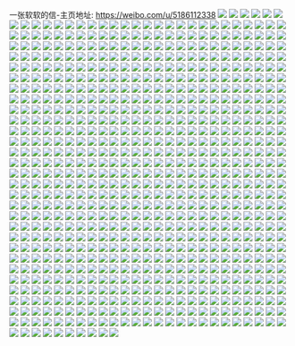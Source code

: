 一张软软的信-主页地址: https://weibo.com/u/5186112338 
![](https://wx4.sinaimg.cn/mw2000/005EYoJcly1h9o7gbvarej31401hcn3f.jpg) 
![](https://wx4.sinaimg.cn/mw2000/005EYoJcly1h9ky92nqz4j30wi17cwvc.jpg) 
![](https://wx4.sinaimg.cn/mw2000/005EYoJcly1h9ky94cfzgj32c0340qv8.jpg) 
![](https://wx4.sinaimg.cn/mw2000/005EYoJcly1h9imwlgxucj30d70d70to.jpg) 
![](https://wx4.sinaimg.cn/mw2000/005EYoJcly1h9imwlg859j30l90izwhi.jpg) 
![](https://wx4.sinaimg.cn/mw2000/005EYoJcly1h9imwneecgj32pu21eqv6.jpg) 
![](https://wx4.sinaimg.cn/mw2000/005EYoJcly1h9ad2kcikbj31o0280u0x.jpg) 
![](https://wx4.sinaimg.cn/mw2000/005EYoJcly1h97yuezc7dj31hc0u0qc8.jpg) 
![](https://wx4.sinaimg.cn/mw2000/005EYoJcly1h95rwm2cjcj30u01400w7.jpg) 
![](https://wx4.sinaimg.cn/mw2000/005EYoJcly1h95rwnm18sj30u0140dnq.jpg) 
![](https://wx4.sinaimg.cn/mw2000/005EYoJcly1h95rwn6r3tj31400u0q8c.jpg) 
![](https://wx4.sinaimg.cn/mw2000/005EYoJcly1h923ywmnp5j33402c0kjo.jpg) 
![](https://wx4.sinaimg.cn/mw2000/005EYoJcly1h923yqc6csj32mj2bve82.jpg) 
![](https://wx4.sinaimg.cn/mw2000/005EYoJcly1h923yv8jsvj32c0340qv8.jpg) 
![](https://wx4.sinaimg.cn/mw2000/005EYoJcly1h923yrr78fj32c03407wi.jpg) 
![](https://wx4.sinaimg.cn/mw2000/005EYoJcly1h91g99gqb1j30u01hc0zq.jpg) 
![](https://wx4.sinaimg.cn/mw2000/005EYoJcly1h91g9cfk1fj33402c0x6q.jpg) 
![](https://wx4.sinaimg.cn/mw2000/005EYoJcly1h906geqvqrj30u010179y.jpg) 
![](https://wx4.sinaimg.cn/mw2000/005EYoJcly1h8z1bdtm41j31o0280qv5.jpg) 
![](https://wx4.sinaimg.cn/mw2000/005EYoJcly1h8vf26ptmpj33402c0npe.jpg) 
![](https://wx4.sinaimg.cn/mw2000/005EYoJcly1h8vf29ay7xj33402c0b2a.jpg) 
![](https://wx4.sinaimg.cn/mw2000/005EYoJcly1h8vf27uvcpj32mn1yzx6q.jpg) 
![](https://wx4.sinaimg.cn/mw2000/005EYoJcly1h8vf25wjcdj33402c0nph.jpg) 
![](https://wx4.sinaimg.cn/mw2000/005EYoJcly1h8s2gud8cpj33402c0npe.jpg) 
![](https://wx4.sinaimg.cn/mw2000/005EYoJcly1h8s2gtpw6lj30wl0ktwk6.jpg) 
![](https://wx4.sinaimg.cn/mw2000/005EYoJcly1h8s2gubk1uj31601k0gyh.jpg) 
![](https://wx4.sinaimg.cn/mw2000/005EYoJcly1h8s2gz53uoj32c02c0b2d.jpg) 
![](https://wx4.sinaimg.cn/mw2000/005EYoJcly1h8qjlr07yvj30x80oxgpy.jpg) 
![](https://wx4.sinaimg.cn/mw2000/005EYoJcly1h8odg4qissj31o02807wh.jpg) 
![](https://wx4.sinaimg.cn/mw2000/005EYoJcly1h8odga2zbnj33402c0e85.jpg) 
![](https://wx4.sinaimg.cn/mw2000/005EYoJcly1h8odg2ygg6j30u00gwtdu.jpg) 
![](https://wx4.sinaimg.cn/mw2000/005EYoJcly1h8odg2t7ydj31601k0187.jpg) 
![](https://wx4.sinaimg.cn/mw2000/005EYoJcly1h8odg2rwpkj30u01hcwm0.jpg) 
![](https://wx4.sinaimg.cn/mw2000/005EYoJcly1h8odgamj8jj33402c0qv9.jpg) 
![](https://wx4.sinaimg.cn/mw2000/005EYoJcly1h8odg3c1l6j30u01hc7hj.jpg) 
![](https://wx4.sinaimg.cn/mw2000/005EYoJcly1h8odg3s7yvj31hc0u0dse.jpg) 
![](https://wx4.sinaimg.cn/mw2000/005EYoJcly1h8odg5526zj315a0uykci.jpg) 
![](https://wx4.sinaimg.cn/mw2000/005EYoJcly1h8odg3vpphj31bk0weqay.jpg) 
![](https://wx4.sinaimg.cn/mw2000/005EYoJcly1h8odg556cqj31od1o01kx.jpg) 
![](https://wx4.sinaimg.cn/mw2000/005EYoJcly1h8jx53nq8aj31xl1sekjl.jpg) 
![](https://wx4.sinaimg.cn/mw2000/005EYoJcly1h8ocrzzivnj33402c0e85.jpg) 
![](https://wx4.sinaimg.cn/mw2000/005EYoJcly1h8ocrxermfj33402c0e83.jpg) 
![](https://wx4.sinaimg.cn/mw2000/005EYoJcly1h8ocrw72m9j31ba0zg791.jpg) 
![](https://wx4.sinaimg.cn/mw2000/005EYoJcly1h8ocrws4slj32c03407wc.jpg) 
![](https://wx4.sinaimg.cn/mw2000/005EYoJcly1h8hmj7uo4wj32c0340npg.jpg) 
![](https://wx4.sinaimg.cn/mw2000/005EYoJcly1h8hmj6gmy4j33402c0u0z.jpg) 
![](https://wx4.sinaimg.cn/mw2000/005EYoJcly1h8hmj4yks9j33402c0e83.jpg) 
![](https://wx4.sinaimg.cn/mw2000/005EYoJcly1h8hex96652j31ax0z7ahf.jpg) 
![](https://wx4.sinaimg.cn/mw2000/005EYoJcly1h8c1i1r5urj31hc0u04d0.jpg) 
![](https://wx4.sinaimg.cn/mw2000/005EYoJcly1h8c1i4ow48j33402c07wi.jpg) 
![](https://wx4.sinaimg.cn/mw2000/005EYoJcly1h8c1i42kbqj31hc0u07cn.jpg) 
![](https://wx4.sinaimg.cn/mw2000/005EYoJcly1h8c1i1tlhtj30ns169jvx.jpg) 
![](https://wx4.sinaimg.cn/mw2000/005EYoJcly1h8c1i3k2fjj32801o0b29.jpg) 
![](https://wx4.sinaimg.cn/mw2000/005EYoJcly1h8c1i2jb6cj30k00zkgvd.jpg) 
![](https://wx4.sinaimg.cn/mw2000/005EYoJcly1h8c1i1r5urj31hc0u04d0.jpg) 
![](https://wx4.sinaimg.cn/mw2000/005EYoJcly1h8c1i4ow48j33402c07wi.jpg) 
![](https://wx4.sinaimg.cn/mw2000/005EYoJcly1h8c1i42kbqj31hc0u07cn.jpg) 
![](https://wx4.sinaimg.cn/mw2000/005EYoJcly1h8c1i1tlhtj30ns169jvx.jpg) 
![](https://wx4.sinaimg.cn/mw2000/005EYoJcly1h8c1i3k2fjj32801o0b29.jpg) 
![](https://wx4.sinaimg.cn/mw2000/005EYoJcly1h8c1i2jb6cj30k00zkgvd.jpg) 
![](https://wx4.sinaimg.cn/mw2000/005EYoJcly1h8cqwga12gj31o0280e81.jpg) 
![](https://wx4.sinaimg.cn/mw2000/005EYoJcly1h8ae1fq38pj31hc0u0e16.jpg) 
![](https://wx4.sinaimg.cn/mw2000/005EYoJcly1h8ae1h2aekj32c0340npd.jpg) 
![](https://wx4.sinaimg.cn/mw2000/005EYoJcly1h89mi7ke89j33402c0u12.jpg) 
![](https://wx4.sinaimg.cn/mw2000/005EYoJcly1h89midinf9j33402c0b2d.jpg) 
![](https://wx4.sinaimg.cn/mw2000/005EYoJcly1h89mihlr28j33402c07wj.jpg) 
![](https://wx4.sinaimg.cn/mw2000/005EYoJcly1h89milzxrgj33402c0qv6.jpg) 
![](https://wx4.sinaimg.cn/mw2000/005EYoJcly1h89miny862j31k0160b29.jpg) 
![](https://wx4.sinaimg.cn/mw2000/005EYoJcly1h89mipkhlij31k01607wh.jpg) 
![](https://wx4.sinaimg.cn/mw2000/005EYoJcly1h89mir5p6ej31k01607wh.jpg) 
![](https://wx4.sinaimg.cn/mw2000/005EYoJcly1h89mit8p16j32c0340hdu.jpg) 
![](https://wx4.sinaimg.cn/mw2000/005EYoJcly1h89mjhq548j33402c0nph.jpg) 
![](https://wx4.sinaimg.cn/mw2000/005EYoJcly1h89mjn32kij32aq1q2hdu.jpg) 
![](https://wx4.sinaimg.cn/mw2000/005EYoJcly1h88jnlm75gj31wv1fnh7a.jpg) 
![](https://wx4.sinaimg.cn/mw2000/005EYoJcly1h861wp725tj31fy0t8amq.jpg) 
![](https://wx4.sinaimg.cn/mw2000/005EYoJcly1h861wpf6iej31hc0u0wrj.jpg) 
![](https://wx4.sinaimg.cn/mw2000/005EYoJcly1h861wowhbyj30zk11yjtj.jpg) 
![](https://wx4.sinaimg.cn/mw2000/005EYoJcly1h861wqt5plj31o0280axf.jpg) 
![](https://wx4.sinaimg.cn/mw2000/005EYoJcly1h85ok5tkyrj32421mwe82.jpg) 
![](https://wx4.sinaimg.cn/mw2000/005EYoJcly1h83j4806vlj32c0340npg.jpg) 
![](https://wx4.sinaimg.cn/mw2000/005EYoJcly1h83j3zr0a4j32c0340e83.jpg) 
![](https://wx4.sinaimg.cn/mw2000/005EYoJcly1h82s4n3gahj31o0280e82.jpg) 
![](https://wx4.sinaimg.cn/mw2000/005EYoJcly1h82s4lx8dyj318h1opki4.jpg) 
![](https://wx4.sinaimg.cn/mw2000/005EYoJcly1h811ksu47mj32801o01kz.jpg) 
![](https://wx4.sinaimg.cn/mw2000/005EYoJcly1h811md5moij33402c01l2.jpg) 
![](https://wx4.sinaimg.cn/mw2000/005EYoJcly1h8101hprfij31o5193u0x.jpg) 
![](https://wx4.sinaimg.cn/mw2000/005EYoJcly1h7vuhmxgc6j30tn18gqep.jpg) 
![](https://wx4.sinaimg.cn/mw2000/005EYoJcly1h7vuhnadi2j318g0tnqj2.jpg) 
![](https://wx4.sinaimg.cn/mw2000/005EYoJcly1h7vuhmrcv7j318g0tnaks.jpg) 
![](https://wx4.sinaimg.cn/mw2000/005EYoJcly1h7vuhmznscj30tn18g13r.jpg) 
![](https://wx4.sinaimg.cn/mw2000/005EYoJcly1h7uo1yhrn9j33402c0h3i.jpg) 
![](https://wx4.sinaimg.cn/mw2000/005EYoJcly1h7uo1zaklzj33402c0kjm.jpg) 
![](https://wx4.sinaimg.cn/mw2000/005EYoJcly1h7uo1yk9umj33402c0hbr.jpg) 
![](https://wx4.sinaimg.cn/mw2000/005EYoJcly1h7v80j20r2j31400u0jz9.jpg) 
![](https://wx4.sinaimg.cn/mw2000/005EYoJcly1h7sy2ao5s2j31o0280kjl.jpg) 
![](https://wx4.sinaimg.cn/mw2000/005EYoJcly1h7r3ppaarfj30u00vzair.jpg) 
![](https://wx4.sinaimg.cn/mw2000/005EYoJcly1h7otm4hlnxj31400u013z.jpg) 
![](https://wx4.sinaimg.cn/mw2000/005EYoJcly1h7otl6elmyj30zg1ba17g.jpg) 
![](https://wx4.sinaimg.cn/mw2000/005EYoJcly1h7otl6oc8hj30u0140jzv.jpg) 
![](https://wx4.sinaimg.cn/mw2000/005EYoJcly1h7n09mjxjuj31hc0u0h2g.jpg) 
![](https://wx4.sinaimg.cn/mw2000/005EYoJcly1h7mh30hsa8j31hc0u0qdu.jpg) 
![](https://wx4.sinaimg.cn/mw2000/005EYoJcly1h7l9xcd2ahj33402c01l0.jpg) 
![](https://wx4.sinaimg.cn/mw2000/005EYoJcly1h7l9x9bedoj316w0o512r.jpg) 
![](https://wx4.sinaimg.cn/mw2000/005EYoJcly1h7l9x9aq4fj30u01hc7ce.jpg) 
![](https://wx4.sinaimg.cn/mw2000/005EYoJcly1h7ldftm5exj30tu0vmqgu.jpg) 
![](https://wx4.sinaimg.cn/mw2000/005EYoJcly1h7kstap8plj30rb1cjn4l.jpg) 
![](https://wx4.sinaimg.cn/mw2000/005EYoJcly1h7iwd0ghrvj30rj0ekjsu.jpg) 
![](https://wx4.sinaimg.cn/mw2000/005EYoJcly1h7iwd04gwbj30vl0p0wmf.jpg) 
![](https://wx4.sinaimg.cn/mw2000/005EYoJcly1h7gfmbb8fej31o0280qv5.jpg) 
![](https://wx4.sinaimg.cn/mw2000/005EYoJcly1h7gfmakvaoj31o0280qv5.jpg) 
![](https://wx4.sinaimg.cn/mw2000/005EYoJcly1h7c0od5g3zj33402c07wi.jpg) 
![](https://wx4.sinaimg.cn/mw2000/005EYoJcly1h7awq08kcnj30u01sxdhd.jpg) 
![](https://wx4.sinaimg.cn/mw2000/005EYoJcly1h7ac5eatmrj30u0140kbb.jpg) 
![](https://wx4.sinaimg.cn/mw2000/005EYoJcly1h72xi24vqdj30u0140q5r.jpg) 
![](https://wx4.sinaimg.cn/mw2000/005EYoJcly1h70cm63birj30m80m840z.jpg) 
![](https://wx4.sinaimg.cn/mw2000/005EYoJcly1h70hp5atwmj30xq190n17.jpg) 
![](https://wx4.sinaimg.cn/mw2000/005EYoJcly1h6wuolwg90j31400u0434.jpg) 
![](https://wx4.sinaimg.cn/mw2000/005EYoJcly1h6u4ewqvr0j33402c0kjm.jpg) 
![](https://wx4.sinaimg.cn/mw2000/005EYoJcly1h6skl9v27yj323u35su0z.jpg) 
![](https://wx4.sinaimg.cn/mw2000/005EYoJcly1h6skkxewzej34802tchdu.jpg) 
![](https://wx4.sinaimg.cn/mw2000/005EYoJcly1h6skk2zux4j30wi1ycdij.jpg) 
![](https://wx4.sinaimg.cn/mw2000/005EYoJcly1h6l08izp1ij30rx0trabt.jpg) 
![](https://wx4.sinaimg.cn/mw2000/005EYoJcly1h6kb8ai908j31400u0jyz.jpg) 
![](https://wx4.sinaimg.cn/mw2000/005EYoJcly1h6jeas05nvj30u0140wkv.jpg) 
![](https://wx4.sinaimg.cn/mw2000/005EYoJcly1h6eimjld54j32801o0ndm.jpg) 
![](https://wx4.sinaimg.cn/mw2000/005EYoJcly1h6eimjsskaj33402c0hdu.jpg) 
![](https://wx4.sinaimg.cn/mw2000/005EYoJcly1h6cahticy0j31o0280k88.jpg) 
![](https://wx4.sinaimg.cn/mw2000/005EYoJcly1h6cahu7a9cj30yl0ivq4x.jpg) 
![](https://wx4.sinaimg.cn/mw2000/005EYoJcgy1h6a472e3nbj321z2qn7wj.jpg) 
![](https://wx4.sinaimg.cn/mw2000/005EYoJcgy1h69s4txdurj31hc0u0jtb.jpg) 
![](https://wx4.sinaimg.cn/mw2000/005EYoJcgy1h69tz2qiv3j33402c0npe.jpg) 
![](https://wx4.sinaimg.cn/mw2000/005EYoJcgy1h69tz29tinj32c0340b2a.jpg) 
![](https://wx4.sinaimg.cn/mw2000/005EYoJcgy1h69tz25rhyj32c0340hdu.jpg) 
![](https://wx4.sinaimg.cn/mw2000/005EYoJcgy1h68vishfhej329p1panpd.jpg) 
![](https://wx4.sinaimg.cn/mw2000/005EYoJcgy1h68visq8aqj33402c01ky.jpg) 
![](https://wx4.sinaimg.cn/mw2000/005EYoJcgy1h68visa6pcj31dj1u1b29.jpg) 
![](https://wx4.sinaimg.cn/mw2000/005EYoJcgy1h68visfkyaj33402c0u0y.jpg) 
![](https://wx4.sinaimg.cn/mw2000/005EYoJcgy1h68visht0bj31o0280kjl.jpg) 
![](https://wx4.sinaimg.cn/mw2000/005EYoJcgy1h68vishfobj33402c07wj.jpg) 
![](https://wx4.sinaimg.cn/mw2000/005EYoJcgy1h68visbeprj33402c0npd.jpg) 
![](https://wx4.sinaimg.cn/mw2000/005EYoJcgy1h68vit2xgfj33402c0qv6.jpg) 
![](https://wx4.sinaimg.cn/mw2000/005EYoJcgy1h68vit31wvj33402c0kjn.jpg) 
![](https://wx4.sinaimg.cn/mw2000/005EYoJcly1h63olsisz3j30zk1bewg5.jpg) 
![](https://wx4.sinaimg.cn/mw2000/005EYoJcly1h63olubcxoj31hc0u0tbv.jpg) 
![](https://wx4.sinaimg.cn/mw2000/005EYoJcly1h63olttaguj30u01hcgsk.jpg) 
![](https://wx4.sinaimg.cn/mw2000/005EYoJcly1h63om19jd5j32c03407wh.jpg) 
![](https://wx4.sinaimg.cn/mw2000/005EYoJcly1h63olxvkwij32c0340x6r.jpg) 
![](https://wx4.sinaimg.cn/mw2000/005EYoJcly1h5tqzhmrwfj30wi0oddlk.jpg) 
![](https://wx4.sinaimg.cn/mw2000/005EYoJcly1h5ss083vgjj31ta2f1qv5.jpg) 
![](https://wx4.sinaimg.cn/mw2000/005EYoJcly1h5sqr6orryj30u0140796.jpg) 
![](https://wx4.sinaimg.cn/mw2000/005EYoJcly1h5r3gp9kc3j30u01hcwno.jpg) 
![](https://wx4.sinaimg.cn/mw2000/005EYoJcly1h5ptyhaaclj30u014041b.jpg) 
![](https://wx4.sinaimg.cn/mw2000/005EYoJcly1h5ptyh5s7gj30u0140q7m.jpg) 
![](https://wx4.sinaimg.cn/mw2000/005EYoJcly1h5ptyh2a67j30u0140dln.jpg) 
![](https://wx4.sinaimg.cn/mw2000/005EYoJcly1h5ptygr8dbj31hc0u0136.jpg) 
![](https://wx4.sinaimg.cn/mw2000/005EYoJcly1h5ptygfimfj309i09674p.jpg) 
![](https://wx4.sinaimg.cn/mw2000/005EYoJcgy1h5nqoq4whgj30u0110jxm.jpg) 
![](https://wx4.sinaimg.cn/mw2000/005EYoJcly1h5et9lfcztj32c0340e82.jpg) 
![](https://wx4.sinaimg.cn/mw2000/005EYoJcly1h5et9jey54j33402c0e81.jpg) 
![](https://wx4.sinaimg.cn/mw2000/005EYoJcly1h5et9j5yl5j32wk26fnpd.jpg) 
![](https://wx4.sinaimg.cn/mw2000/005EYoJcly1h5et9l4okij32c03401kz.jpg) 
![](https://wx4.sinaimg.cn/mw2000/005EYoJcly1h5a82wmdw3j33402c0kjm.jpg) 
![](https://wx4.sinaimg.cn/mw2000/005EYoJcly1h5a7y76fy0j32c0340x6p.jpg) 
![](https://wx4.sinaimg.cn/mw2000/005EYoJcly1h59s5w6y1gj32801o0kjl.jpg) 
![](https://wx4.sinaimg.cn/mw2000/005EYoJcly1h57l8kd2ahj33402c07wi.jpg) 
![](https://wx4.sinaimg.cn/mw2000/005EYoJcly1h57l8htqg1j30wh0my0vc.jpg) 
![](https://wx4.sinaimg.cn/mw2000/005EYoJcly1h49uyg7yi8j30pu0g7wi9.jpg) 
![](https://wx4.sinaimg.cn/mw2000/005EYoJcly1h49uybqyf4j30p80hr418.jpg) 
![](https://wx4.sinaimg.cn/mw2000/005EYoJcly1h49uyjdwswj32rd22jqro.jpg) 
![](https://wx4.sinaimg.cn/mw2000/005EYoJcly1h49uylcz9cj33402c04qp.jpg) 
![](https://wx4.sinaimg.cn/mw2000/005EYoJcly1h49uylui7qj32801o0qv5.jpg) 
![](https://wx4.sinaimg.cn/mw2000/005EYoJcly1h49uyngo99j33402c0kjn.jpg) 
![](https://wx4.sinaimg.cn/mw2000/005EYoJcly1h49uyod0amj33402c0npe.jpg) 
![](https://wx4.sinaimg.cn/mw2000/005EYoJcly1h49uyojtxzj33402c0u0z.jpg) 
![](https://wx4.sinaimg.cn/mw2000/005EYoJcly1h49uykmugij32c03401j0.jpg) 
![](https://wx4.sinaimg.cn/mw2000/005EYoJcly1h3xnmcryzrj30u00ki0vv.jpg) 
![](https://wx4.sinaimg.cn/mw2000/005EYoJcly1h3xnmdgmmij31cr1cr1kx.jpg) 
![](https://wx4.sinaimg.cn/mw2000/005EYoJcly1h3aj97bo5sj31400u0dix.jpg) 
![](https://wx4.sinaimg.cn/mw2000/005EYoJcly1h3aj96skq9j30u01hc4a7.jpg) 
![](https://wx4.sinaimg.cn/mw2000/005EYoJcly1h3aj96rxlrj30u01hc4ax.jpg) 
![](https://wx4.sinaimg.cn/mw2000/005EYoJcly1h2xmkyqlplj32801o0b29.jpg) 
![](https://wx4.sinaimg.cn/mw2000/005EYoJcly1h2xmkyvqt4j32z228bhdu.jpg) 
![](https://wx4.sinaimg.cn/mw2000/005EYoJcly1h2wl2pjoa6j30u01hcqav.jpg) 
![](https://wx4.sinaimg.cn/mw2000/005EYoJcly1h2wl7urweoj30tc0z8ae2.jpg) 
![](https://wx4.sinaimg.cn/mw2000/005EYoJcly1h2wl3axca5j31400u0tkv.jpg) 
![](https://wx4.sinaimg.cn/mw2000/005EYoJcly1h2wl35v7w4j30u018vdmy.jpg) 
![](https://wx4.sinaimg.cn/mw2000/005EYoJcly1h2v2wzkaarj30zk0mwq6s.jpg) 
![](https://wx4.sinaimg.cn/mw2000/005EYoJcly1h2v2x2os2jj30u0190acn.jpg) 
![](https://wx4.sinaimg.cn/mw2000/005EYoJcly1h2v2x39xv8j30u018vdmy.jpg) 
![](https://wx4.sinaimg.cn/mw2000/005EYoJcly1h2v2x460z9j31400u0n3g.jpg) 
![](https://wx4.sinaimg.cn/mw2000/005EYoJcly1h2svjyhwlsj32c03407wk.jpg) 
![](https://wx4.sinaimg.cn/mw2000/005EYoJcly1h2svjwhqzzj30oo11e42g.jpg) 
![](https://wx4.sinaimg.cn/mw2000/005EYoJcly1h2pcu2w60fj31hc0u010s.jpg) 
![](https://wx4.sinaimg.cn/mw2000/005EYoJcly1h2pcu2xwwij31hc0u0tgj.jpg) 
![](https://wx4.sinaimg.cn/mw2000/005EYoJcly1h2pcu3ely1j31400u0wju.jpg) 
![](https://wx4.sinaimg.cn/mw2000/005EYoJcly1h2pj0rdroaj30u00vpdno.jpg) 
![](https://wx4.sinaimg.cn/mw2000/005EYoJcly1h2nhslpiz1j32by2byqv5.jpg) 
![](https://wx4.sinaimg.cn/mw2000/005EYoJcly1h2fhyt10j3j30yg0u7qag.jpg) 
![](https://wx4.sinaimg.cn/mw2000/005EYoJcly1h2fhyu49olj31hc0u0ql5.jpg) 
![](https://wx4.sinaimg.cn/mw2000/005EYoJcly1h2fhywhatrj32c0340u0z.jpg) 
![](https://wx4.sinaimg.cn/mw2000/005EYoJcly1h2fhyu0ddlj30u0140aua.jpg) 
![](https://wx4.sinaimg.cn/mw2000/005EYoJcly1h2fhyu1grlj30u01401d0.jpg) 
![](https://wx4.sinaimg.cn/mw2000/005EYoJcly1h2fhytpegdj31bi0qqgxn.jpg) 
![](https://wx4.sinaimg.cn/mw2000/005EYoJcly1h2fhyt7xznj31hc0u0n6r.jpg) 
![](https://wx4.sinaimg.cn/mw2000/005EYoJcly1h24r0rq8drj33402c0x6r.jpg) 
![](https://wx4.sinaimg.cn/mw2000/005EYoJcly1h24r0r2wjzj32c02v7kjl.jpg) 
![](https://wx4.sinaimg.cn/mw2000/005EYoJcly1h24r0tljugj33402c04qr.jpg) 
![](https://wx4.sinaimg.cn/mw2000/005EYoJcly1h24r0qmr04j33402c0kjl.jpg) 
![](https://wx4.sinaimg.cn/mw2000/005EYoJcly1h24r0q0zsoj33402c0x6p.jpg) 
![](https://wx4.sinaimg.cn/mw2000/005EYoJcly1h24r0td3n3j333y2ac4qs.jpg) 
![](https://wx4.sinaimg.cn/mw2000/005EYoJcly1h24r0r0i0aj33402c0b2a.jpg) 
![](https://wx4.sinaimg.cn/mw2000/005EYoJcly1h24r0rrvrnj33402c0kjm.jpg) 
![](https://wx4.sinaimg.cn/mw2000/005EYoJcly1h1xu3ejra3j33402c0hdw.jpg) 
![](https://wx4.sinaimg.cn/mw2000/005EYoJcly1h1xu3cozyfj33402c01ky.jpg) 
![](https://wx4.sinaimg.cn/mw2000/005EYoJcly1h1xu3bxwl5j32c0340u0x.jpg) 
![](https://wx4.sinaimg.cn/mw2000/005EYoJcly1h1vqc62hwqj318w0u0gy8.jpg) 
![](https://wx4.sinaimg.cn/mw2000/005EYoJcly1h1vqc6bxodj33402c0tnn.jpg) 
![](https://wx4.sinaimg.cn/mw2000/005EYoJcly1h1vqc8ije8j33402c04qr.jpg) 
![](https://wx4.sinaimg.cn/mw2000/005EYoJcly1h1vihr96jsj33402c0kjn.jpg) 
![](https://wx4.sinaimg.cn/mw2000/005EYoJcly1h1vhaeg4zzj33402c0e81.jpg) 
![](https://wx4.sinaimg.cn/mw2000/005EYoJcly1h1vhapwujgj32io1w0hdu.jpg) 
![](https://wx4.sinaimg.cn/mw2000/005EYoJcly1h1vihpxm0gj33402c04qr.jpg) 
![](https://wx4.sinaimg.cn/mw2000/005EYoJcly1h1vhao06uhj33402c0npf.jpg) 
![](https://wx4.sinaimg.cn/mw2000/005EYoJcly1h1vihq7seaj33402c01l2.jpg) 
![](https://wx4.sinaimg.cn/mw2000/005EYoJcly1h1vn6g2ecqj318w0u0gy8.jpg) 
![](https://wx4.sinaimg.cn/mw2000/005EYoJcly1h1vhao6e8vj33402c07wj.jpg) 
![](https://wx4.sinaimg.cn/mw2000/005EYoJcly1h1vhad47sij32c0340e81.jpg) 
![](https://wx4.sinaimg.cn/mw2000/005EYoJcly1h1tfnx1sigj30u01hce0n.jpg) 
![](https://wx4.sinaimg.cn/mw2000/005EYoJcly1h1tfnxmjy5j30lh0c3wi9.jpg) 
![](https://wx4.sinaimg.cn/mw2000/005EYoJcly1h1tfnxhlbpj33402c07wi.jpg) 
![](https://wx4.sinaimg.cn/mw2000/005EYoJcly1h1tfo15pmuj33402c0kjm.jpg) 
![](https://wx4.sinaimg.cn/mw2000/005EYoJcly1h1tfnzjgqwj33402c0kjm.jpg) 
![](https://wx4.sinaimg.cn/mw2000/005EYoJcly1h1tfnyywiij31hc0u0wud.jpg) 
![](https://wx4.sinaimg.cn/mw2000/005EYoJcly1h1tfo128vuj33402c07wk.jpg) 
![](https://wx4.sinaimg.cn/mw2000/005EYoJcly1h1z3m4qgudj30u019049g.jpg) 
![](https://wx4.sinaimg.cn/mw2000/005EYoJcly1h1r0mvccllj30u01hcajx.jpg) 
![](https://wx4.sinaimg.cn/mw2000/005EYoJcly1h1o6tkw1fqj31hc0u013g.jpg) 
![](https://wx4.sinaimg.cn/mw2000/005EYoJcgy1h1kudtukhbj31hc0u07jc.jpg) 
![](https://wx4.sinaimg.cn/mw2000/005EYoJcgy1h1kuduy7s6j33402c0u0y.jpg) 
![](https://wx4.sinaimg.cn/mw2000/005EYoJcly1h1kqt0ru0cj31hc0u0na4.jpg) 
![](https://wx4.sinaimg.cn/mw2000/005EYoJcly1h1e9rimq8xj30sn1ewk1n.jpg) 
![](https://wx4.sinaimg.cn/mw2000/005EYoJcly1h1bvsid7ugj31400u0afb.jpg) 
![](https://wx4.sinaimg.cn/mw2000/005EYoJcly1h19d6ahtzgj33402c0npd.jpg) 
![](https://wx4.sinaimg.cn/mw2000/005EYoJcly1h19d6fnbllj33402c0x6p.jpg) 
![](https://wx4.sinaimg.cn/mw2000/005EYoJcly1h19d681sj1j33402c07wj.jpg) 
![](https://wx4.sinaimg.cn/mw2000/005EYoJcly1h19d6h89jlj30u00u0gpd.jpg) 
![](https://wx4.sinaimg.cn/mw2000/005EYoJcly1h18df97tlmj32ze26bnpf.jpg) 
![](https://wx4.sinaimg.cn/mw2000/005EYoJcly1h17at6fecsj31400u0gsf.jpg) 
![](https://wx4.sinaimg.cn/mw2000/005EYoJcly1h16svegtsqj30wi0q541g.jpg) 
![](https://wx4.sinaimg.cn/mw2000/005EYoJcly1h16svi4wuuj32w127oqv6.jpg) 
![](https://wx4.sinaimg.cn/mw2000/005EYoJcly1h16svmg869j33402c07wk.jpg) 
![](https://wx4.sinaimg.cn/mw2000/005EYoJcly1h12i93v4ivj30su0lmqcv.jpg) 
![](https://wx4.sinaimg.cn/mw2000/005EYoJcly1h12i8tgum0j33402c0u0y.jpg) 
![](https://wx4.sinaimg.cn/mw2000/005EYoJcly1h11hg4klvij31400u0n11.jpg) 
![](https://wx4.sinaimg.cn/mw2000/005EYoJcly1h11hg4v38qj31400u0whe.jpg) 
![](https://wx4.sinaimg.cn/mw2000/005EYoJcly1h11hg4vb03j31400u07dv.jpg) 
![](https://wx4.sinaimg.cn/mw2000/005EYoJcly1h11hg4n7vej30u01sxtha.jpg) 
![](https://wx4.sinaimg.cn/mw2000/005EYoJcly1h11258750tj30xc0m87fy.jpg) 
![](https://wx4.sinaimg.cn/mw2000/005EYoJcly1h1125jh6qsj332o21su0z.jpg) 
![](https://wx4.sinaimg.cn/mw2000/005EYoJcly1h0z7r3gwgdj32dc35su0y.jpg) 
![](https://wx4.sinaimg.cn/mw2000/005EYoJcly1h0z7r1ujnoj33402c07wi.jpg) 
![](https://wx4.sinaimg.cn/mw2000/005EYoJcly1h0z7r358fxj33402c0b2c.jpg) 
![](https://wx4.sinaimg.cn/mw2000/005EYoJcly1h0z7r08gxaj33402c0e83.jpg) 
![](https://wx4.sinaimg.cn/mw2000/005EYoJcly1h0y4cayl49j318w0u0afm.jpg) 
![](https://wx4.sinaimg.cn/mw2000/005EYoJcly1h0y4clkmc3j318w0u046r.jpg) 
![](https://wx4.sinaimg.cn/mw2000/005EYoJcly1h0y4cm4qyej318w0u0gsw.jpg) 
![](https://wx4.sinaimg.cn/mw2000/005EYoJcly1h0y4dfbhzzj32802yohdv.jpg) 
![](https://wx4.sinaimg.cn/mw2000/005EYoJcly1h0y4cj7g2vj318w0u00y8.jpg) 
![](https://wx4.sinaimg.cn/mw2000/005EYoJcly1h0y4cz6xinj31yp2rt7wi.jpg) 
![](https://wx4.sinaimg.cn/mw2000/005EYoJcly1h0y4cqysdsj30wi0of12y.jpg) 
![](https://wx4.sinaimg.cn/mw2000/005EYoJcly1h0wsiw8prlj32yo1o0e81.jpg) 
![](https://wx4.sinaimg.cn/mw2000/005EYoJcly1h0wsj0mkw3j33402c07wj.jpg) 
![](https://wx4.sinaimg.cn/mw2000/005EYoJcly1h0wsixxowwj33402c04qq.jpg) 
![](https://wx4.sinaimg.cn/mw2000/005EYoJcly1h0s7zt739dj31o0280u0x.jpg) 
![](https://wx4.sinaimg.cn/mw2000/005EYoJcly1h0nnois9qmj30u01hch1s.jpg) 
![](https://wx4.sinaimg.cn/mw2000/005EYoJcly1h0nnomraz8j32c0340x6r.jpg) 
![](https://wx4.sinaimg.cn/mw2000/005EYoJcly1h0ml74ouedj33402c01kz.jpg) 
![](https://wx4.sinaimg.cn/mw2000/005EYoJcly1h0ml74xvvyj33402c07wi.jpg) 
![](https://wx4.sinaimg.cn/mw2000/005EYoJcly1h0ml75108fj33402c0b2b.jpg) 
![](https://wx4.sinaimg.cn/mw2000/005EYoJcly1h0k1i4gcamj32u220dqv5.jpg) 
![](https://wx4.sinaimg.cn/mw2000/005EYoJcly1h0fluh7j4jj328n1p9kjl.jpg) 
![](https://wx4.sinaimg.cn/mw2000/005EYoJcly1h0flwe8ikwj31400u07bg.jpg) 
![](https://wx4.sinaimg.cn/mw2000/005EYoJcly1h0ar7rz6r2j33402c0npg.jpg) 
![](https://wx4.sinaimg.cn/mw2000/005EYoJcly1h0ar7sebu8j32pq1v84qr.jpg) 
![](https://wx4.sinaimg.cn/mw2000/005EYoJcly1h0ar7u4s5yj33402c0npg.jpg) 
![](https://wx4.sinaimg.cn/mw2000/005EYoJcly1h0ar7snfc8j33402c0u0z.jpg) 
![](https://wx4.sinaimg.cn/mw2000/005EYoJcly1h0ar7t3cwmj32by1qyx6q.jpg) 
![](https://wx4.sinaimg.cn/mw2000/005EYoJcly1h0ar7snm7fj33402c07wk.jpg) 
![](https://wx4.sinaimg.cn/mw2000/005EYoJcly1h0ar7rnalrj32ys243kjl.jpg) 
![](https://wx4.sinaimg.cn/mw2000/005EYoJcly1h0ar7to6gkj32c0340qv7.jpg) 
![](https://wx4.sinaimg.cn/mw2000/005EYoJcly1h06t3kqwjzj32mv1v51kx.jpg) 
![](https://wx4.sinaimg.cn/mw2000/005EYoJcly1h06t3lftcrj32c0340hdu.jpg) 
![](https://wx4.sinaimg.cn/mw2000/005EYoJcly1h02ne9q4a5j33402c0kjl.jpg) 
![](https://wx4.sinaimg.cn/mw2000/005EYoJcly1h02nea0momj33402c0hdt.jpg) 
![](https://wx4.sinaimg.cn/mw2000/005EYoJcly1h02neb6osvj33402c0kjm.jpg) 
![](https://wx4.sinaimg.cn/mw2000/005EYoJcly1h02azr2y90j30rs13c0w0.jpg) 
![](https://wx4.sinaimg.cn/mw2000/005EYoJcly1gzwge9jsqfj30u0140wk7.jpg) 
![](https://wx4.sinaimg.cn/mw2000/005EYoJcly1gzrrlr7np9j31hc0u046j.jpg) 
![](https://wx4.sinaimg.cn/mw2000/005EYoJcly1gzgcwx0pxgj30u01900v9.jpg) 
![](https://wx4.sinaimg.cn/mw2000/005EYoJcly1gzeevlrcrnj32801o0e81.jpg) 
![](https://wx4.sinaimg.cn/mw2000/005EYoJcly1gzeevm0iekj32801o0b29.jpg) 
![](https://wx4.sinaimg.cn/mw2000/005EYoJcly1gzeevm9qovj31o02807wh.jpg) 
![](https://wx4.sinaimg.cn/mw2000/005EYoJcly1gzeevmn51dj31sa1ii7sf.jpg) 
![](https://wx4.sinaimg.cn/mw2000/005EYoJcly1gzbousqgf6j30wg17dtgb.jpg) 
![](https://wx4.sinaimg.cn/mw2000/005EYoJcly1gzbousu1lyj31401hc13r.jpg) 
![](https://wx4.sinaimg.cn/mw2000/005EYoJcly1gzbousub6oj30lc0sgwla.jpg) 
![](https://wx4.sinaimg.cn/mw2000/005EYoJcly1gzbouukj23j31o0280e81.jpg) 
![](https://wx4.sinaimg.cn/mw2000/005EYoJcly1gzbouuccp0j31o0280b29.jpg) 
![](https://wx4.sinaimg.cn/mw2000/005EYoJcly1gzbouzf8z1j34tc37ku13.jpg) 
![](https://wx4.sinaimg.cn/mw2000/005EYoJcly1gzbouvqps3j32ga1u8b2b.jpg) 
![](https://wx4.sinaimg.cn/mw2000/005EYoJcly1gzboutpqy6j30lc0sgagf.jpg) 
![](https://wx4.sinaimg.cn/mw2000/005EYoJcly1gzbousys5cj30ku0rsacm.jpg) 
![](https://wx4.sinaimg.cn/mw2000/005EYoJcly1gzbouu56vbj31o0280b29.jpg) 
![](https://wx4.sinaimg.cn/mw2000/005EYoJcly1gzboutdycxj30ku0rstdp.jpg) 
![](https://wx4.sinaimg.cn/mw2000/005EYoJcly1gzb20zr8m7j30u01hcaln.jpg) 
![](https://wx4.sinaimg.cn/mw2000/005EYoJcly1gz7ch6snqgj30u00ao419.jpg) 
![](https://wx4.sinaimg.cn/mw2000/005EYoJcly1gz6k2p44lgj31o0280b29.jpg) 
![](https://wx4.sinaimg.cn/mw2000/005EYoJcly1gz5aeh0opcj30n90tw78d.jpg) 
![](https://wx4.sinaimg.cn/mw2000/005EYoJcly1gz57vz30vhj34tc37ku13.jpg) 
![](https://wx4.sinaimg.cn/mw2000/005EYoJcly1gz57vufkprj335s23ux6s.jpg) 
![](https://wx4.sinaimg.cn/mw2000/005EYoJcly1gz57w4psc1j335s23u1l0.jpg) 
![](https://wx4.sinaimg.cn/mw2000/005EYoJcly1gz57vtkoakj32t61up4qr.jpg) 
![](https://wx4.sinaimg.cn/mw2000/005EYoJcly1gz57vvdft4j32ga1u8x6r.jpg) 
![](https://wx4.sinaimg.cn/mw2000/005EYoJcly1gz57w6segyj335s23u7wk.jpg) 
![](https://wx4.sinaimg.cn/mw2000/005EYoJcly1gz57w44fxyj335s23uqv8.jpg) 
![](https://wx4.sinaimg.cn/mw2000/005EYoJcly1gz57w5vg50j335s23uhdw.jpg) 
![](https://wx4.sinaimg.cn/mw2000/005EYoJcly1gz57w10fhlj34tc37k4qz.jpg) 
![](https://wx4.sinaimg.cn/mw2000/005EYoJcly1gz2fee48xxj30ku0rsjuf.jpg) 
![](https://wx4.sinaimg.cn/mw2000/005EYoJcly1gyb2oa8iryj33402c0hdv.jpg) 
![](https://wx4.sinaimg.cn/mw2000/005EYoJcly1gyb2oa9x07j33402c01kz.jpg) 
![](https://wx4.sinaimg.cn/mw2000/005EYoJcly1gyb2o8r7w1j33402c0hdv.jpg) 
![](https://wx4.sinaimg.cn/mw2000/005EYoJcly1gyb2occ2qoj32ja258qv8.jpg) 
![](https://wx4.sinaimg.cn/mw2000/005EYoJcly1gyb2o6h5hsj31k7166e81.jpg) 
![](https://wx4.sinaimg.cn/mw2000/005EYoJcly1gyb2o9wd60j33402c0qv6.jpg) 
![](https://wx4.sinaimg.cn/mw2000/005EYoJcly1gyb2obuvphj33402c07wk.jpg) 
![](https://wx4.sinaimg.cn/mw2000/005EYoJcly1gyb2o82dymj33402c0e82.jpg) 
![](https://wx4.sinaimg.cn/mw2000/005EYoJcly1gyb2objrwfj33402c0qv8.jpg) 
![](https://wx4.sinaimg.cn/mw2000/005EYoJcly1gyb2ob84rhj33402c0kjm.jpg) 
![](https://wx4.sinaimg.cn/mw2000/005EYoJcly1gy9umfmclkj31fi0szaiz.jpg) 
![](https://wx4.sinaimg.cn/mw2000/005EYoJcly1gy9umgbteoj315x0s6tk9.jpg) 
![](https://wx4.sinaimg.cn/mw2000/005EYoJcly1gy9umgqh39j31hc0u0nc6.jpg) 
![](https://wx4.sinaimg.cn/mw2000/005EYoJcly1gy47rz1ohbj30pl0g30xn.jpg) 
![](https://wx4.sinaimg.cn/mw2000/005EYoJcly1gxzkttmm0xj31o02807wh.jpg) 
![](https://wx4.sinaimg.cn/mw2000/005EYoJcly1gxzktuyg1xj31o0280e81.jpg) 
![](https://wx4.sinaimg.cn/mw2000/005EYoJcly1gxzktyebljj31o02801kx.jpg) 
![](https://wx4.sinaimg.cn/mw2000/005EYoJcly1gxzktz4xasj31o02807wh.jpg) 
![](https://wx4.sinaimg.cn/mw2000/005EYoJcly1gxtweqvam7j31s035skjn.jpg) 
![](https://wx4.sinaimg.cn/mw2000/005EYoJcly1gxsl8hm93yj30u01sx44l.jpg) 
![](https://wx4.sinaimg.cn/mw2000/005EYoJcly1gxrhkylz2qj34tc37k4qy.jpg) 
![](https://wx4.sinaimg.cn/mw2000/005EYoJcly1gxrhkx17ijj347q2t5x6u.jpg) 
![](https://wx4.sinaimg.cn/mw2000/005EYoJcly1gxrhl05jjsj34tc37ke8d.jpg) 
![](https://wx4.sinaimg.cn/mw2000/005EYoJcly1gxrhkxobvjj33402c0qv6.jpg) 
![](https://wx4.sinaimg.cn/mw2000/005EYoJcly1gxpal7exi7j31400u03zo.jpg) 
![](https://wx4.sinaimg.cn/mw2000/005EYoJcly1gxpal7b9yfj30u0140adu.jpg) 
![](https://wx4.sinaimg.cn/mw2000/005EYoJcly1gxdmrpq729j30mi0u0aed.jpg) 
![](https://wx4.sinaimg.cn/mw2000/005EYoJcly1gxdmrq1fkxj30u01fcwrt.jpg) 
![](https://wx4.sinaimg.cn/mw2000/005EYoJcly1gwwzin2pwqj30u01hcqgt.jpg) 
![](https://wx4.sinaimg.cn/mw2000/005EYoJcly1gwwzinrz30j30n00n07df.jpg) 
![](https://wx4.sinaimg.cn/mw2000/005EYoJcly1gwfu43ggs6j315o1n11kx.jpg) 
![](https://wx4.sinaimg.cn/mw2000/005EYoJcly1gwfu45j0sej32c0340qv7.jpg) 
![](https://wx4.sinaimg.cn/mw2000/005EYoJcly1gwdwps3dbgj33402c0hdt.jpg) 
![](https://wx4.sinaimg.cn/mw2000/005EYoJcly1gw6zik7wlzj33402c0b2a.jpg) 
![](https://wx4.sinaimg.cn/mw2000/005EYoJcgy1gv5iti1x2lj63402c0npe02.jpg) 
![](https://wx4.sinaimg.cn/mw2000/005EYoJcgy1gv5itm657kj616o1kwe8102.jpg) 
![](https://wx4.sinaimg.cn/mw2000/005EYoJcgy1gv5itqcd47j61kw16o4qp02.jpg) 
![](https://wx4.sinaimg.cn/mw2000/005EYoJcgy1gv5itv12p3j61kw16ohdt02.jpg) 
![](https://wx4.sinaimg.cn/mw2000/005EYoJcgy1gv5itwmx8wj615k0v7n5d02.jpg) 
![](https://wx4.sinaimg.cn/mw2000/005EYoJcgy1gv5itxyj65j62al1t0har02.jpg) 
![](https://wx4.sinaimg.cn/mw2000/005EYoJcgy1gv5itfyoufj62b01q9b2902.jpg) 
![](https://wx4.sinaimg.cn/mw2000/005EYoJcgy1gv5itzyjifj61kw16o7wh02.jpg) 
![](https://wx4.sinaimg.cn/mw2000/005EYoJcgy1gv5iu2znk3j63402c01kz02.jpg) 
![](https://wx4.sinaimg.cn/mw2000/005EYoJcgy1gv4mfcy8toj61kw16o1kx02.jpg) 
![](https://wx4.sinaimg.cn/mw2000/005EYoJcgy1gv4mfblwibj61kw16owww02.jpg) 
![](https://wx4.sinaimg.cn/mw2000/005EYoJcgy1gv4mf9md4tj61kw16oh4j02.jpg) 
![](https://wx4.sinaimg.cn/mw2000/005EYoJcgy1gv4mfcp6wlj61kw16o1bw02.jpg) 
![](https://wx4.sinaimg.cn/mw2000/005EYoJcgy1gv4mfd922tj61kw16o1k002.jpg) 
![](https://wx4.sinaimg.cn/mw2000/005EYoJcgy1gv4mfbot4kj61kw16ohb402.jpg) 
![](https://wx4.sinaimg.cn/mw2000/005EYoJcgy1gv3n5mid9qj61kw16oqpm02.jpg) 
![](https://wx4.sinaimg.cn/mw2000/005EYoJcgy1gv23mmxcs7j61kw16o7ta02.jpg) 
![](https://wx4.sinaimg.cn/mw2000/005EYoJcly1guplprk06lj61400u00vw02.jpg) 
![](https://wx4.sinaimg.cn/mw2000/005EYoJcly1gumazpnhq9j63402c0kjl02.jpg) 
![](https://wx4.sinaimg.cn/mw2000/005EYoJcly1guhrfybglwj60fo0fo75j02.jpg) 
![](https://wx4.sinaimg.cn/mw2000/005EYoJcly1guggux9m0fj63402c0u0z02.jpg) 
![](https://wx4.sinaimg.cn/mw2000/005EYoJcly1gu9epeod1cj63402c0u0x02.jpg) 
![](https://wx4.sinaimg.cn/mw2000/005EYoJcly1gu7vl6y5d4j63402c0qv602.jpg) 
![](https://wx4.sinaimg.cn/mw2000/005EYoJcly1gu73cyxnckj62v2278u0x02.jpg) 
![](https://wx4.sinaimg.cn/mw2000/005EYoJcly1gu73eucm5rj63402c0u0z02.jpg) 
![](https://wx4.sinaimg.cn/mw2000/005EYoJcly1gu73f9u936j63402c01kz02.jpg) 
![](https://wx4.sinaimg.cn/mw2000/005EYoJcly1gu73fglq2pj63402c0b2a02.jpg) 
![](https://wx4.sinaimg.cn/mw2000/005EYoJcly1gtoquilvfgj31hx14gb29.jpg) 
![](https://wx4.sinaimg.cn/mw2000/005EYoJcly1gtoqugus5uj60u01hc7g402.jpg) 
![](https://wx4.sinaimg.cn/mw2000/005EYoJcly1gtoqum871kj61o0280npd02.jpg) 
![](https://wx4.sinaimg.cn/mw2000/005EYoJcly1gtoquj5p43j60yi22m7um02.jpg) 
![](https://wx4.sinaimg.cn/mw2000/005EYoJcly1gtoqurirc0j63402c0x6r02.jpg) 
![](https://wx4.sinaimg.cn/mw2000/005EYoJcly1gtoquid2mqj61qi1awx6n02.jpg) 
![](https://wx4.sinaimg.cn/mw2000/005EYoJcly1gtph8esyzlj61400u014102.jpg) 
![](https://wx4.sinaimg.cn/mw2000/005EYoJcly1gtph8c233fj61400u0wkx02.jpg) 
![](https://wx4.sinaimg.cn/mw2000/005EYoJcly1gtph87phxgj60u01sxdn102.jpg) 
![](https://wx4.sinaimg.cn/mw2000/005EYoJcly1gplyo257hcj30rx0fp434.jpg) 
![](https://wx4.sinaimg.cn/mw2000/005EYoJcly1gojbxwkctnj31400u0dl3.jpg) 
![](https://wx4.sinaimg.cn/mw2000/005EYoJcly1go496oil92j32c0340x6s.jpg) 
![](https://wx4.sinaimg.cn/mw2000/005EYoJcly1go496tu5hoj33402c0u14.jpg) 
![](https://wx4.sinaimg.cn/mw2000/005EYoJcly1gnojxiqoeuj30u00u0wiq.jpg) 
![](https://wx4.sinaimg.cn/mw2000/005EYoJcly1gnojxs3btkj30kg0qsjvj.jpg) 
![](https://wx4.sinaimg.cn/mw2000/005EYoJcly1gnge47ez2uj33402c04qq.jpg) 
![](https://wx4.sinaimg.cn/mw2000/005EYoJcly1gnge41ug34j33402c0key.jpg) 
![](https://wx4.sinaimg.cn/mw2000/005EYoJcly1gnge4e9u33j33402c0npd.jpg) 
![](https://wx4.sinaimg.cn/mw2000/005EYoJcly1gnge4h1nkdj33402c0x6p.jpg) 
![](https://wx4.sinaimg.cn/mw2000/005EYoJcly1gncw47qfggj32rk2577wj.jpg) 
![](https://wx4.sinaimg.cn/mw2000/005EYoJcly1gncw5gvxg7j33402c0u17.jpg) 
![](https://wx4.sinaimg.cn/mw2000/005EYoJcly1gn624xwg4pj33402c0kjl.jpg) 
![](https://wx4.sinaimg.cn/mw2000/005EYoJcly1gm7vac2hckj33402c0x6p.jpg) 
![](https://wx4.sinaimg.cn/mw2000/005EYoJcly1gl2lvgieodj33402c0hdv.jpg) 
![](https://wx4.sinaimg.cn/mw2000/005EYoJcly1gl2lvjui5bj32c0340hdx.jpg) 
![](https://wx4.sinaimg.cn/mw2000/005EYoJcly1gl2lviasy2j33402c01l0.jpg) 
![](https://wx4.sinaimg.cn/mw2000/005EYoJcly1gkybd0dfcjj31hc0u00zr.jpg) 
![](https://wx4.sinaimg.cn/mw2000/005EYoJcly1gk6fy49zmyj33402c0u13.jpg) 
![](https://wx4.sinaimg.cn/mw2000/005EYoJcly1gk6fy4uqn3j33402c04qw.jpg) 
![](https://wx4.sinaimg.cn/mw2000/005EYoJcly1gk62wfp3a7j31960xw0ym.jpg) 
![](https://wx4.sinaimg.cn/mw2000/005EYoJcly1gk35mmhjqwj32c0340x6y.jpg) 
![](https://wx4.sinaimg.cn/mw2000/005EYoJcly1gk35mcnwebj32bc1qinpd.jpg) 
![](https://wx4.sinaimg.cn/mw2000/005EYoJcly1gk35mm91dyj32c0340hdz.jpg) 
![](https://wx4.sinaimg.cn/mw2000/005EYoJcly1gk35mioj62j33402c01l0.jpg) 
![](https://wx4.sinaimg.cn/mw2000/005EYoJcly1gk35mkpiopj32c0340qv8.jpg) 
![](https://wx4.sinaimg.cn/mw2000/005EYoJcly1gk35mjy0t2j32c0340x6t.jpg) 
![](https://wx4.sinaimg.cn/mw2000/005EYoJcly1gk1dherrh5j33402c0u0z.jpg) 
![](https://wx4.sinaimg.cn/mw2000/005EYoJcly1gk1dhf8tjmj33402c0qv8.jpg) 
![](https://wx4.sinaimg.cn/mw2000/005EYoJcly1gjxb3oexkgj33282aonpg.jpg) 
![](https://wx4.sinaimg.cn/mw2000/005EYoJcly1gjoyidedhcj33402c07wl.jpg) 
![](https://wx4.sinaimg.cn/mw2000/005EYoJcly1gjoyidnu72j33402c0qv9.jpg) 
![](https://wx4.sinaimg.cn/mw2000/005EYoJcly1gjgoaob9eqj30u00midki.jpg) 
![](https://wx4.sinaimg.cn/mw2000/005EYoJcly1gjgoapce3ej33402c0x6p.jpg) 
![](https://wx4.sinaimg.cn/mw2000/005EYoJcly1gjgoap4yruj33402c0b2a.jpg) 
![](https://wx4.sinaimg.cn/mw2000/005EYoJcly1gjgoaodo81j31jm1tpe44.jpg) 
![](https://wx4.sinaimg.cn/mw2000/005EYoJcly1gj5o4cg94mj30u0140n0k.jpg) 
![](https://wx4.sinaimg.cn/mw2000/005EYoJcly1gj5o4cheagj31400u0dhu.jpg) 
![](https://wx4.sinaimg.cn/mw2000/005EYoJcly1gixewlj3rij30u01sx1bw.jpg) 
![](https://wx4.sinaimg.cn/mw2000/005EYoJcly1gilea9s6rrj30pp0jagqt.jpg) 
![](https://wx4.sinaimg.cn/mw2000/005EYoJcly1gilea9uf27j30pq0jbaf8.jpg) 
![](https://wx4.sinaimg.cn/mw2000/005EYoJcly1gik790786ej33402c07wj.jpg) 
![](https://wx4.sinaimg.cn/mw2000/005EYoJcly1gik7908w7wj33402c01l4.jpg) 
![](https://wx4.sinaimg.cn/mw2000/005EYoJcly1gignb0zb7kj33402c0kjl.jpg) 
![](https://wx4.sinaimg.cn/mw2000/005EYoJcly1gignazyvavj32os20ie2r.jpg) 
![](https://wx4.sinaimg.cn/mw2000/005EYoJcly1gidwwjj8s1j32vd25i000.jpg) 
![](https://wx4.sinaimg.cn/mw2000/005EYoJcly1gidwwlf96ej33402c0x6q.jpg) 
![](https://wx4.sinaimg.cn/mw2000/005EYoJcly1gidwwk8ls1j33402c0b29.jpg) 
![](https://wx4.sinaimg.cn/mw2000/005EYoJcly1gidwwjxe9tj33402c0axt.jpg) 
![](https://wx4.sinaimg.cn/mw2000/005EYoJcly1gibfz2rq1nj33402c0u0y.jpg) 
![](https://wx4.sinaimg.cn/mw2000/005EYoJcly1gibfz2eahwj33402c01ky.jpg) 
![](https://wx4.sinaimg.cn/mw2000/005EYoJcly1ghy1cwaum9j33402c0axt.jpg) 
![](https://wx4.sinaimg.cn/mw2000/005EYoJcly1ghy1cxfd5aj33402c0u0x.jpg) 
![](https://wx4.sinaimg.cn/mw2000/005EYoJcly1ghy1cxqvj0j33402c01kz.jpg) 
![](https://wx4.sinaimg.cn/mw2000/005EYoJcly1ghy1cx4uoyj33402c0b2a.jpg) 
![](https://wx4.sinaimg.cn/mw2000/005EYoJcly1ght9t39r08j30u01hc17q.jpg) 
![](https://wx4.sinaimg.cn/mw2000/005EYoJcly1ght9t7tpkpj33402c0b29.jpg) 
![](https://wx4.sinaimg.cn/mw2000/005EYoJcly1ght9tntwr3j31b00qf0zk.jpg) 
![](https://wx4.sinaimg.cn/mw2000/005EYoJcly1ght9t5e9bbj31hc0u0wn9.jpg) 
![](https://wx4.sinaimg.cn/mw2000/005EYoJcly1gh851udcb6j32c03401ky.jpg) 
![](https://wx4.sinaimg.cn/mw2000/005EYoJcly1gh7kh1j8fhj31jc15itn9.jpg) 
![](https://wx4.sinaimg.cn/mw2000/005EYoJcly1gh12j57pxbj30u0140wq6.jpg) 
![](https://wx4.sinaimg.cn/mw2000/005EYoJcly1gh12j4xkiwj30yi0pwtiw.jpg) 
![](https://wx4.sinaimg.cn/mw2000/005EYoJcly1gh12j57q8uj30yi0pwqdu.jpg) 
![](https://wx4.sinaimg.cn/mw2000/005EYoJcly1gh12j6la7ej31yd1gsb1e.jpg) 
![](https://wx4.sinaimg.cn/mw2000/005EYoJcly1ggxjkziu68j329o1p91kz.jpg) 
![](https://wx4.sinaimg.cn/mw2000/005EYoJcly1ggtsina1iqj322o0yi4qp.jpg) 
![](https://wx4.sinaimg.cn/mw2000/005EYoJcly1ggtsinebzvj322o0yib29.jpg) 
![](https://wx4.sinaimg.cn/mw2000/005EYoJcgy1ggp60hklamj30yi22o4qp.jpg) 
![](https://wx4.sinaimg.cn/mw2000/005EYoJcgy1ggp2tf6mkzj32za28gqv5.jpg) 
![](https://wx4.sinaimg.cn/mw2000/005EYoJcly1ggm625z09uj30u00u0q9n.jpg) 
![](https://wx4.sinaimg.cn/mw2000/005EYoJcly1ggm6291ew5j31ho1zkb2a.jpg) 
![](https://wx4.sinaimg.cn/mw2000/005EYoJcly1ggm6253575j31hn1zke81.jpg) 
![](https://wx4.sinaimg.cn/mw2000/005EYoJcly1ggm64amdfbj30yi0yi46q.jpg) 
![](https://wx4.sinaimg.cn/mw2000/005EYoJcly1ggjb66mg19j30hi09s3zq.jpg) 
![](https://wx4.sinaimg.cn/mw2000/005EYoJcly1gg77w5vi3nj314j14j4d6.jpg) 
![](https://wx4.sinaimg.cn/mw2000/005EYoJcly1gg3b89s861j316o1ku7wh.jpg) 
![](https://wx4.sinaimg.cn/mw2000/005EYoJcly1gfrkyk6xc7j32c0340u0x.jpg) 
![](https://wx4.sinaimg.cn/mw2000/005EYoJcly1gfrkyox4btj33402c04qr.jpg) 
![](https://wx4.sinaimg.cn/mw2000/005EYoJcly1gfcj6ku167j30x2183gth.jpg) 
![](https://wx4.sinaimg.cn/mw2000/005EYoJcly1gfcj6pmotgj32c0340u1b.jpg) 
![](https://wx4.sinaimg.cn/mw2000/005EYoJcly1gfcj6lqiosj32bx1v8u0x.jpg) 
![](https://wx4.sinaimg.cn/mw2000/005EYoJcly1gfcj6odiumj32c03404qv.jpg) 
![](https://wx4.sinaimg.cn/mw2000/005EYoJcly1gfcj6kxr58j317h1lzqt1.jpg) 
![](https://wx4.sinaimg.cn/mw2000/005EYoJcly1gfcj6kpwzbj30dl0at76o.jpg) 
![](https://wx4.sinaimg.cn/mw2000/005EYoJcly1gerr5acus6j32c02c0qv6.jpg) 
![](https://wx4.sinaimg.cn/mw2000/005EYoJcly1gerr5abmmej32c0340x6q.jpg) 
![](https://wx4.sinaimg.cn/mw2000/005EYoJcly1gerr5b7l7fj32802yo1l1.jpg) 
![](https://wx4.sinaimg.cn/mw2000/005EYoJcly1gerr59ub2fj32c02c0b2a.jpg) 
![](https://wx4.sinaimg.cn/mw2000/005EYoJcly1gerr58umcij31aj1q21kx.jpg) 
![](https://wx4.sinaimg.cn/mw2000/005EYoJcly1gerr5ayvlij33402c0b2b.jpg) 
![](https://wx4.sinaimg.cn/mw2000/005EYoJcly1gerr59pjn2j322r2ed1ky.jpg) 
![](https://wx4.sinaimg.cn/mw2000/005EYoJcly1gerr5ayg9kj32mk29dnpf.jpg) 
![](https://wx4.sinaimg.cn/mw2000/005EYoJcly1gerr5azayqj32c0340e83.jpg) 
![](https://wx4.sinaimg.cn/mw2000/005EYoJcly1ger9m39cufj30rs1oodm2.jpg) 
![](https://wx4.sinaimg.cn/mw2000/005EYoJcly1ge7cr0xbsvj33402c01ky.jpg) 
![](https://wx4.sinaimg.cn/mw2000/005EYoJcly1ge72hfbihqj31hc0u0h3h.jpg) 
![](https://wx4.sinaimg.cn/mw2000/005EYoJcly1ge2edoflirj30yi22o7pq.jpg) 
![](https://wx4.sinaimg.cn/mw2000/005EYoJcly1ge2edogfnwj30yi22ots6.jpg) 
![](https://wx4.sinaimg.cn/mw2000/005EYoJcly1ge2edoie6gj30yi22o17v.jpg) 
![](https://wx4.sinaimg.cn/mw2000/005EYoJcly1ge0m2z4vaoj30u00u0whn.jpg) 
![](https://wx4.sinaimg.cn/mw2000/005EYoJcly1gdyepoma5xj32c02c0hdu.jpg) 
![](https://wx4.sinaimg.cn/mw2000/005EYoJcly1gdyepsdxj9j33402c04qv.jpg) 
![](https://wx4.sinaimg.cn/mw2000/005EYoJcly1gdwojulvn7j31400u0k2g.jpg) 
![](https://wx4.sinaimg.cn/mw2000/005EYoJcly1gdw2ofoykuj30u01sxe81.jpg) 
![](https://wx4.sinaimg.cn/mw2000/005EYoJcly1gdrbu3lwp0j32c02c0npe.jpg) 
![](https://wx4.sinaimg.cn/mw2000/005EYoJcly1gdrbtzzishj30rs15otnh.jpg) 
![](https://wx4.sinaimg.cn/mw2000/005EYoJcly1gdrbu3iskyj31o02804qq.jpg) 
![](https://wx4.sinaimg.cn/mw2000/005EYoJcly1gdq681zv5nj33402c0qv6.jpg) 
![](https://wx4.sinaimg.cn/mw2000/005EYoJcly1gdq686g78lj32c0340hdv.jpg) 
![](https://wx4.sinaimg.cn/mw2000/005EYoJcly1gdq6836rlyj329c29c4qr.jpg) 
![](https://wx4.sinaimg.cn/mw2000/005EYoJcly1gdq67o133bj30pd0pdwin.jpg) 
![](https://wx4.sinaimg.cn/mw2000/005EYoJcly1gdktuwyquhj30u01sxx6p.jpg) 
![](https://wx4.sinaimg.cn/mw2000/005EYoJcly1gdktuxacu0j30u01sxu0x.jpg) 
![](https://wx4.sinaimg.cn/mw2000/005EYoJcly1gdktutdibsj30yi0t6gni.jpg) 
![](https://wx4.sinaimg.cn/mw2000/005EYoJcly1gdjysebobbj30u00mite3.jpg) 
![](https://wx4.sinaimg.cn/mw2000/005EYoJcly1gdgut53aprj32yo2804qs.jpg) 
![](https://wx4.sinaimg.cn/mw2000/005EYoJcly1gdgussxkz4j30nj15t46p.jpg) 
![](https://wx4.sinaimg.cn/mw2000/005EYoJcly1gdguto47bej32c0340x6x.jpg) 
![](https://wx4.sinaimg.cn/mw2000/005EYoJcly1gdguszqqggj32802yo1kz.jpg) 
![](https://wx4.sinaimg.cn/mw2000/005EYoJcly1gde2k5dcgfj31200u07ev.jpg) 
![](https://wx4.sinaimg.cn/mw2000/005EYoJcly1gcwq5nvotej30u01sxk1t.jpg) 
![](https://wx4.sinaimg.cn/mw2000/005EYoJcly1gcca757q5qj33402c07wj.jpg) 
![](https://wx4.sinaimg.cn/mw2000/005EYoJcly1gbfwxdu94nj30k00g5gne.jpg) 
![](https://wx4.sinaimg.cn/mw2000/005EYoJcly1gbfwxgk43ej32c02c0hdu.jpg) 
![](https://wx4.sinaimg.cn/mw2000/005EYoJcly3gb0zm5elvsj30zk0zk1kx.jpg) 
![](https://wx4.sinaimg.cn/mw2000/005EYoJcgy1gasnd1othkj32c0340kjm.jpg) 
![](https://wx4.sinaimg.cn/mw2000/005EYoJcgy1gasnczry2bj31sc2dsx6p.jpg) 
![](https://wx4.sinaimg.cn/mw2000/005EYoJcgy1gasncvn7fbj30u00u0428.jpg) 
![](https://wx4.sinaimg.cn/mw2000/005EYoJcly1gb90v0b66cj33401r0hdu.jpg) 
![](https://wx4.sinaimg.cn/mw2000/005EYoJcly1gahblgh5uoj31hc0u07hp.jpg) 
![](https://wx4.sinaimg.cn/mw2000/005EYoJcly1gahblgo3v7j31ka0yitpw.jpg) 
![](https://wx4.sinaimg.cn/mw2000/005EYoJcly1gahblh57u3j33402c01kx.jpg) 
![](https://wx4.sinaimg.cn/mw2000/005EYoJcly1gahbliawcsj33282aou0x.jpg) 
![](https://wx4.sinaimg.cn/mw2000/005EYoJcly1gahblicik9j32bc334b2a.jpg) 
![](https://wx4.sinaimg.cn/mw2000/005EYoJcly1gahbleshakj30u00u0413.jpg) 
![](https://wx4.sinaimg.cn/mw2000/005EYoJcly1gahblh2fioj32ps1j0axa.jpg) 
![](https://wx4.sinaimg.cn/mw2000/005EYoJcly1gahblhj35yj33402c0kbv.jpg) 
![](https://wx4.sinaimg.cn/mw2000/005EYoJcly1gahblieli5j32c03407wi.jpg) 
![](https://wx4.sinaimg.cn/mw2000/005EYoJcly1g9zjj9clx1j30tf1ayb29.jpg) 
![](https://wx4.sinaimg.cn/mw2000/005EYoJcly1g9zjj2fm75j30u00stk97.jpg) 
![](https://wx4.sinaimg.cn/mw2000/005EYoJcly1g9zjj3iyzhj30tu16i4qp.jpg) 
![](https://wx4.sinaimg.cn/mw2000/005EYoJcly1g9zjj5hilgj30tz1c11kx.jpg) 
![](https://wx4.sinaimg.cn/mw2000/005EYoJcly1g9zjj4i6ztj30tz191b29.jpg) 
![](https://wx4.sinaimg.cn/mw2000/005EYoJcly1g9zjj1o0klj30tx1611kx.jpg) 
![](https://wx4.sinaimg.cn/mw2000/005EYoJcly1g9zjj6ceblj30tz1391kx.jpg) 
![](https://wx4.sinaimg.cn/mw2000/005EYoJcly1g9zjj7pfiqj30tm16znls.jpg) 
![](https://wx4.sinaimg.cn/mw2000/005EYoJcly1g9zjj8d9mvj30tz0zbkhu.jpg) 
![](https://wx4.sinaimg.cn/mw2000/005EYoJcgy1g9xz2x0xe6j31400u0x6p.jpg) 
![](https://wx4.sinaimg.cn/mw2000/005EYoJcgy1g9xz343j8rj32uy2571kz.jpg) 
![](https://wx4.sinaimg.cn/mw2000/005EYoJcgy1g9xz2o9d0ej32802yokjp.jpg) 
![](https://wx4.sinaimg.cn/mw2000/005EYoJcgy1g9xz37klwaj31400u01ky.jpg) 
![](https://wx4.sinaimg.cn/mw2000/005EYoJcgy1g9xz2u2rejj322o0yi4gu.jpg) 
![](https://wx4.sinaimg.cn/mw2000/005EYoJcgy1g9xz2zj9rrj31400u0hdt.jpg) 
![](https://wx4.sinaimg.cn/mw2000/005EYoJcgy1g9xz3e1nnfj32132pg7wk.jpg) 
![](https://wx4.sinaimg.cn/mw2000/005EYoJcgy1g9xz3gvfsdj30u0140hdt.jpg) 
![](https://wx4.sinaimg.cn/mw2000/005EYoJcgy1g9xz2spqahj31400u0qv6.jpg) 
![](https://wx4.sinaimg.cn/mw2000/005EYoJcgy1g9w96nt5caj32c0340e83.jpg) 
![](https://wx4.sinaimg.cn/mw2000/005EYoJcly1g9u7d06gz4j320k1i04qq.jpg) 
![](https://wx4.sinaimg.cn/mw2000/005EYoJcly1g9um5itwf5j33401one82.jpg) 
![](https://wx4.sinaimg.cn/mw2000/005EYoJcgy1g9bwrvb127j32802yox6q.jpg) 
![](https://wx4.sinaimg.cn/mw2000/005EYoJcgy1g9bws68m4gj33402c0e84.jpg) 
![](https://wx4.sinaimg.cn/mw2000/005EYoJcgy1g9bxxka4uej32c0340hdu.jpg) 
![](https://wx4.sinaimg.cn/mw2000/005EYoJcgy1g9bwy6ocqjj33402c0hdv.jpg) 
![](https://wx4.sinaimg.cn/mw2000/005EYoJcgy1g9aqimqq5nj32bc334npf.jpg) 
![](https://wx4.sinaimg.cn/mw2000/005EYoJcgy1g9aqivs5gfj32c03404qs.jpg) 
![](https://wx4.sinaimg.cn/mw2000/005EYoJcgy1g9aqj854vyj33402c0kjp.jpg) 
![](https://wx4.sinaimg.cn/mw2000/005EYoJcgy1g9aqjhg1oyj33402c01l0.jpg) 
![](https://wx4.sinaimg.cn/mw2000/005EYoJcgy1g9aqjo9l88j32sm27p1kz.jpg) 
![](https://wx4.sinaimg.cn/mw2000/005EYoJcgy1g99ymznzzjj30yi22on5w.jpg) 
![](https://wx4.sinaimg.cn/mw2000/005EYoJcgy1g9b6k5uzhfj31hc0u04qq.jpg) 
![](https://wx4.sinaimg.cn/mw2000/005EYoJcgy1g99ynbjgclj33402c04qq.jpg) 
![](https://wx4.sinaimg.cn/mw2000/005EYoJcgy1g99ynl1f1uj33402c0kjn.jpg) 
![](https://wx4.sinaimg.cn/mw2000/005EYoJcgy1g99ymyvekxj31400u0b2a.jpg) 
![](https://wx4.sinaimg.cn/mw2000/005EYoJcgy1g99yoak5yrj31400u0x6p.jpg) 
![](https://wx4.sinaimg.cn/mw2000/005EYoJcgy1g99yoel63pj30u011k4qq.jpg) 
![](https://wx4.sinaimg.cn/mw2000/005EYoJcgy1g99yohiepyj313u0tunpd.jpg) 
![](https://wx4.sinaimg.cn/mw2000/005EYoJcgy1g9a02qzvfvj30u00k0gq5.jpg) 
![](https://wx4.sinaimg.cn/mw2000/005EYoJcly1g8lu8i1h4gj32c0340hdx.jpg) 
![](https://wx4.sinaimg.cn/mw2000/005EYoJcly1g8lu8ldxhuj33402c0hdv.jpg) 
![](https://wx4.sinaimg.cn/mw2000/005EYoJcly1g8lu8unogkj33402c0e82.jpg) 
![](https://wx4.sinaimg.cn/mw2000/005EYoJcly1g8lvsb6mppj33402c0u0x.jpg) 
![](https://wx4.sinaimg.cn/mw2000/005EYoJcly1g8luf094k0j33402c0qv6.jpg) 
![](https://wx4.sinaimg.cn/mw2000/005EYoJcly1g8lu9a2ovxj31ug2neb2a.jpg) 
![](https://wx4.sinaimg.cn/mw2000/005EYoJcly1g8lufsayo2j32c03404qs.jpg) 
![](https://wx4.sinaimg.cn/mw2000/005EYoJcly1g8lucv9oscj313w0u0tgk.jpg) 
![](https://wx4.sinaimg.cn/mw2000/005EYoJcgy1g9ckw0vqbbj33402c0e82.jpg) 
![](https://wx4.sinaimg.cn/mw2000/005EYoJcgy1g9ckuczz4oj30u01hc7wh.jpg) 
![](https://wx4.sinaimg.cn/mw2000/005EYoJcly1g8kmyuz5bgj33402c0b29.jpg) 
![](https://wx4.sinaimg.cn/mw2000/005EYoJcly1g8kmyge1v2j30u01sw7wh.jpg) 
![](https://wx4.sinaimg.cn/mw2000/005EYoJcly1g8kmz2rkg0j32c03407wk.jpg) 
![](https://wx4.sinaimg.cn/mw2000/005EYoJcly1g8kmz65txqj33402c0u0x.jpg) 
![](https://wx4.sinaimg.cn/mw2000/005EYoJcly1g8kmz7q6c2j30u01hcdu7.jpg) 
![](https://wx4.sinaimg.cn/mw2000/005EYoJcly1g8kmzbq9pej31re2cj1ky.jpg) 
![](https://wx4.sinaimg.cn/mw2000/005EYoJcly1g8kmylsbgij32c03404qs.jpg) 
![](https://wx4.sinaimg.cn/mw2000/005EYoJcly1g8kmye6vmpj30yi22oe8b.jpg) 
![](https://wx4.sinaimg.cn/mw2000/005EYoJcly1g8irm4rf3jj31400u0dpd.jpg) 
![](https://wx4.sinaimg.cn/mw2000/005EYoJcly1g8dl3qpzrpj30u00u047o.jpg) 
![](https://wx4.sinaimg.cn/mw2000/005EYoJcly1g8axjtr4xej33402c0b2a.jpg) 
![](https://wx4.sinaimg.cn/mw2000/005EYoJcly1g8bg8qj4w6j30u0140tac.jpg) 
![](https://wx4.sinaimg.cn/mw2000/005EYoJcly1g8bg8qzp8fj30u00u0dma.jpg) 
![](https://wx4.sinaimg.cn/mw2000/005EYoJcly1g8bg8ri0gdj30u00u0gqn.jpg) 
![](https://wx4.sinaimg.cn/mw2000/005EYoJcly1g82s7d4o2zj30u01sztcq.jpg) 
![](https://wx4.sinaimg.cn/mw2000/005EYoJcgy1g7swjneb5rj30u01synph.jpg) 
![](https://wx4.sinaimg.cn/mw2000/005EYoJcly1g7ih9skdmwj30u01qcaso.jpg) 
![](https://wx4.sinaimg.cn/mw2000/005EYoJcly1g75137swbgj33282aokjm.jpg) 
![](https://wx4.sinaimg.cn/mw2000/005EYoJcly1g6zhtqyxiqj33282aokjm.jpg) 
![](https://wx4.sinaimg.cn/mw2000/005EYoJcly1g6zh7br7aaj32ao1q0npd.jpg) 
![](https://wx4.sinaimg.cn/mw2000/005EYoJcly1g6zh6epvn4j33282aohdt.jpg) 
![](https://wx4.sinaimg.cn/mw2000/005EYoJcgy1g6l6oyr35hj31400q0q9e.jpg) 
![](https://wx4.sinaimg.cn/mw2000/005EYoJcly1g6iykfgvm7j33282aox6r.jpg) 
![](https://wx4.sinaimg.cn/mw2000/005EYoJcly1g6iykqh0zzj31o01904qs.jpg) 
![](https://wx4.sinaimg.cn/mw2000/005EYoJcly1g6iykwqvrqj31o0190hdv.jpg) 
![](https://wx4.sinaimg.cn/mw2000/005EYoJcly1g6iyl3636oj32ao328kjn.jpg) 
![](https://wx4.sinaimg.cn/mw2000/005EYoJcly1g6iyl84e1fj33282aonpe.jpg) 
![](https://wx4.sinaimg.cn/mw2000/005EYoJcly1g6iylh5l8cj33k02o0x6s.jpg) 
![](https://wx4.sinaimg.cn/mw2000/005EYoJcly1g6iylnxcvdj32ao328x6q.jpg) 
![](https://wx4.sinaimg.cn/mw2000/005EYoJcly1g6iyltsw10j33282aox6q.jpg) 
![](https://wx4.sinaimg.cn/mw2000/005EYoJcly1g6iym3hw4yj33282ao4qt.jpg) 
![](https://wx4.sinaimg.cn/mw2000/005EYoJcly1g6griahwa8j32ao328e82.jpg) 
![](https://wx4.sinaimg.cn/mw2000/005EYoJcly1g6gricj2rnj33282aoe82.jpg) 
![](https://wx4.sinaimg.cn/mw2000/005EYoJcly1g6grie4erjj33282aohdv.jpg) 
![](https://wx4.sinaimg.cn/mw2000/005EYoJcly1g6griffntjj33282aoqv6.jpg) 
![](https://wx4.sinaimg.cn/mw2000/005EYoJcly1g6grig0vybj31400u0gt5.jpg) 
![](https://wx4.sinaimg.cn/mw2000/005EYoJcly1g6grih5sgpj33282aokjm.jpg) 
![](https://wx4.sinaimg.cn/mw2000/005EYoJcly1g6grij4mrsj32ao328kjm.jpg) 
![](https://wx4.sinaimg.cn/mw2000/005EYoJcly1g6griljxd6j32ao328x6p.jpg) 
![](https://wx4.sinaimg.cn/mw2000/005EYoJcly1g6grim8d4tj30u0119dwp.jpg) 
![](https://wx4.sinaimg.cn/mw2000/005EYoJcly1g6gqtxq29hj32ts1w0kdm.jpg) 
![](https://wx4.sinaimg.cn/mw2000/005EYoJcly1g6dh1q7ucpj30qo0zkae4.jpg) 
![](https://wx4.sinaimg.cn/mw2000/005EYoJcly1g6139md8l0j30u00u076y.jpg) 
![](https://wx4.sinaimg.cn/mw2000/005EYoJcly1g60f6zp1ngj30u00u0mz0.jpg) 
![](https://wx4.sinaimg.cn/mw2000/005EYoJcly1g60f70lmyaj30u00u0jsj.jpg) 
![](https://wx4.sinaimg.cn/mw2000/005EYoJcly1g60f70nx1wj30u00u0jte.jpg) 
![](https://wx4.sinaimg.cn/mw2000/005EYoJcly1g5rxhz6ilrj30tm1go75l.jpg) 
![](https://wx4.sinaimg.cn/mw2000/005EYoJcly1g5rxhzotbmj30sv1o0tc9.jpg) 
![](https://wx4.sinaimg.cn/mw2000/005EYoJcly1g5muyp7qivj30at0att8y.jpg) 
![](https://wx4.sinaimg.cn/mw2000/005EYoJcly1g4rfepcz4kj31400u0qli.jpg) 
![](https://wx4.sinaimg.cn/mw2000/005EYoJcly1g4qnshsyeaj31400u04j8.jpg) 
![](https://wx4.sinaimg.cn/mw2000/005EYoJcly1g4qggdcm68j30ps1hctfl.jpg) 
![](https://wx4.sinaimg.cn/mw2000/005EYoJcly1g4qggwm8fpj30u0140413.jpg) 
![](https://wx4.sinaimg.cn/mw2000/005EYoJcly1g4qggfx4ebj33282aou0y.jpg) 
![](https://wx4.sinaimg.cn/mw2000/005EYoJcly1g4ocg4onzqj33282ao7wh.jpg) 
![](https://wx4.sinaimg.cn/mw2000/005EYoJcly1g4ocg5riqrj33282aob29.jpg) 
![](https://wx4.sinaimg.cn/mw2000/005EYoJcly1g4ocg7mf9nj33282aohdt.jpg) 
![](https://wx4.sinaimg.cn/mw2000/005EYoJcly1g4o1f7frq0j33282aohdu.jpg) 
![](https://wx4.sinaimg.cn/mw2000/005EYoJcly1g4o1fa1mngj33282aou0y.jpg) 
![](https://wx4.sinaimg.cn/mw2000/005EYoJcly1g4o1falxabj30tm0m842f.jpg) 
![](https://wx4.sinaimg.cn/mw2000/005EYoJcly1g4o1fcszu9j33282aonpe.jpg) 
![](https://wx4.sinaimg.cn/mw2000/005EYoJcly1g4o1feomxwj33282ao4qr.jpg) 
![](https://wx4.sinaimg.cn/mw2000/005EYoJcly1g4o1fl2wyqj33282aob2c.jpg) 
![](https://wx4.sinaimg.cn/mw2000/005EYoJcly1g4o1fnytq0j33282aob2a.jpg) 
![](https://wx4.sinaimg.cn/mw2000/005EYoJcly1g4o1frlvuwj33282ao4qr.jpg) 
![](https://wx4.sinaimg.cn/mw2000/005EYoJcly1g4o1ftnk5zj33282ao1kz.jpg) 
![](https://wx4.sinaimg.cn/mw2000/005EYoJcly1g4mdc6biapj30u01401kx.jpg) 
![](https://wx4.sinaimg.cn/mw2000/005EYoJcly1g4k1iv3s0uj32ao328x6q.jpg) 
![](https://wx4.sinaimg.cn/mw2000/005EYoJcly1g4ifxz1ki5j30u01qcdxo.jpg) 
![](https://wx4.sinaimg.cn/mw2000/005EYoJcly1g4ify2cdc2j30u01qc4k8.jpg) 
![](https://wx4.sinaimg.cn/mw2000/005EYoJcly1g4ify19a3hj32ao3287wj.jpg) 
![](https://wx4.sinaimg.cn/mw2000/005EYoJcly1g4ifybfxpyj30u01qc7hp.jpg) 
![](https://wx4.sinaimg.cn/mw2000/005EYoJcly1g4ifycysm2j30u01qctkt.jpg) 
![](https://wx4.sinaimg.cn/mw2000/005EYoJcly1g4ify6kck1j30u0140q4y.jpg) 
![](https://wx4.sinaimg.cn/mw2000/005EYoJcly1g4fz7iptz6j30u00u0wwd.jpg) 
![](https://wx4.sinaimg.cn/mw2000/005EYoJcly1g4bctyrm8qj31400u0juu.jpg) 
![](https://wx4.sinaimg.cn/mw2000/005EYoJcly1g43c2q0ry5j31ny19z7wh.jpg) 
![](https://wx4.sinaimg.cn/mw2000/005EYoJcly1g43c2s117oj33282aoqv6.jpg) 
![](https://wx4.sinaimg.cn/mw2000/005EYoJcly1g43c2unm1wj33282ao7wj.jpg) 
![](https://wx4.sinaimg.cn/mw2000/005EYoJcly1g43c2x4nomj32ao328u0y.jpg) 
![](https://wx4.sinaimg.cn/mw2000/005EYoJcly1g43c318t4hj33282ao7wj.jpg) 
![](https://wx4.sinaimg.cn/mw2000/005EYoJcly1g43c35bj93j33282aonpe.jpg) 
![](https://wx4.sinaimg.cn/mw2000/005EYoJcly1g3wx6wznonj30u01qcgpx.jpg) 
![](https://wx4.sinaimg.cn/mw2000/005EYoJcly1g3w9s5amyqj32ao328e83.jpg) 
![](https://wx4.sinaimg.cn/mw2000/005EYoJcly1g3r596e0bxj31o0190u0x.jpg) 
![](https://wx4.sinaimg.cn/mw2000/005EYoJcly1g3r599qx91j33282ao7wj.jpg) 
![](https://wx4.sinaimg.cn/mw2000/005EYoJcly1g3r59cr2nlj33282aox6q.jpg) 
![](https://wx4.sinaimg.cn/mw2000/005EYoJcly1g3r59kso5vj33282aou0y.jpg) 
![](https://wx4.sinaimg.cn/mw2000/005EYoJcly1g3qo0qod8bj30go0gowf9.jpg) 
![](https://wx4.sinaimg.cn/mw2000/005EYoJcly1g3qo0u969yj32ao328e83.jpg) 
![](https://wx4.sinaimg.cn/mw2000/005EYoJcly1g3qo0xjikkj32ao328b2b.jpg) 
![](https://wx4.sinaimg.cn/mw2000/005EYoJcly1g3qo11kppgj32ao328x6r.jpg) 
![](https://wx4.sinaimg.cn/mw2000/005EYoJcly1g3qo15c9gcj32ao328kjn.jpg) 
![](https://wx4.sinaimg.cn/mw2000/005EYoJcly1g3qo16lpy8j30ps1hcwny.jpg) 
![](https://wx4.sinaimg.cn/mw2000/005EYoJcly1g3f6x3i1f0j33282ao4qs.jpg) 
![](https://wx4.sinaimg.cn/mw2000/005EYoJcly1g3f6x4qwqvj30u01407nb.jpg) 
![](https://wx4.sinaimg.cn/mw2000/005EYoJcly1g3f6x61d45j31400u0k7g.jpg) 
![](https://wx4.sinaimg.cn/mw2000/005EYoJcly1g3f6x8gzioj31hr0s5kjl.jpg) 
![](https://wx4.sinaimg.cn/mw2000/005EYoJcly1g3f6xd7gx4j31hc0u0u0x.jpg) 
![](https://wx4.sinaimg.cn/mw2000/005EYoJcly1g3f6xghqmoj30rs15o7wh.jpg) 
![](https://wx4.sinaimg.cn/mw2000/005EYoJcly1g3c4sihkffj30u0140k5b.jpg) 
![](https://wx4.sinaimg.cn/mw2000/005EYoJcly1g39thhep6ej30u013mdh8.jpg) 
![](https://wx4.sinaimg.cn/mw2000/005EYoJcly1g39x9blo6jj30u0138q5t.jpg) 
![](https://wx4.sinaimg.cn/mw2000/005EYoJcly1g2pw3qy2w7j30u00tz7eh.jpg) 
![](https://wx4.sinaimg.cn/mw2000/005EYoJcly1g2pw3vxoq7j33282aonpe.jpg) 
![](https://wx4.sinaimg.cn/mw2000/005EYoJcly1g2hiy0oc6tj31901o01kx.jpg) 
![](https://wx4.sinaimg.cn/mw2000/005EYoJcly1g2hiy3fu4uj33282aohdt.jpg) 
![](https://wx4.sinaimg.cn/mw2000/005EYoJcly1g2hiy8gwnrj33282aoqv6.jpg) 
![](https://wx4.sinaimg.cn/mw2000/005EYoJcly1g2hiyainzzj30u01401kx.jpg) 
![](https://wx4.sinaimg.cn/mw2000/005EYoJcly1g2ecca3f28j30df0df409.jpg) 
![](https://wx4.sinaimg.cn/mw2000/005EYoJcly1g27y74map8j30u0140n3s.jpg) 
![](https://wx4.sinaimg.cn/mw2000/005EYoJcly1g26i2kzkaaj31400u0dmr.jpg) 
![](https://wx4.sinaimg.cn/mw2000/005EYoJcly1g26i2lo2lpj31400u0n2q.jpg) 
![](https://wx4.sinaimg.cn/mw2000/005EYoJcly1g25f4396dlj31100hsdj0.jpg) 
![](https://wx4.sinaimg.cn/mw2000/005EYoJcly1g231oyzt0bj30sg0lc41c.jpg) 
![](https://wx4.sinaimg.cn/mw2000/005EYoJcly1g22eiy15hij30u0140n13.jpg) 
![](https://wx4.sinaimg.cn/mw2000/005EYoJcly1g22eiyvecgj31400u0q8o.jpg) 
![](https://wx4.sinaimg.cn/mw2000/005EYoJcly1g22eix7z5vj312s0u0430.jpg) 
![](https://wx4.sinaimg.cn/mw2000/005EYoJcly1g22eizt0daj31400u0gt3.jpg) 
![](https://wx4.sinaimg.cn/mw2000/005EYoJcly1g220ixc2akj31400u0ae2.jpg) 
![](https://wx4.sinaimg.cn/mw2000/005EYoJcly1g21ett3cgrj30u0140n0l.jpg) 
![](https://wx4.sinaimg.cn/mw2000/005EYoJcly1g1xytnraoej33282aou0x.jpg) 
![](https://wx4.sinaimg.cn/mw2000/005EYoJcly1g1w35vfwufj30u0140111.jpg) 
![](https://wx4.sinaimg.cn/mw2000/005EYoJcly1g1uzynjn86j30u0140dpx.jpg) 
![](https://wx4.sinaimg.cn/mw2000/005EYoJcly1g1tnn55jy0j30qo0qojuj.jpg) 
![](https://wx4.sinaimg.cn/mw2000/005EYoJcly1g1t4hjv35wj30u0140drb.jpg) 
![](https://wx4.sinaimg.cn/mw2000/005EYoJcly1g1t4hlp372j30u00u1460.jpg) 
![](https://wx4.sinaimg.cn/mw2000/005EYoJcly1g1njhcuumwj31pc0yihdv.jpg) 
![](https://wx4.sinaimg.cn/mw2000/005EYoJcly1g1lnuk8vqfj31hc0u01kx.jpg) 
![](https://wx4.sinaimg.cn/mw2000/005EYoJcly1g1e8lt5g3aj30u017ctmk.jpg) 
![](https://wx4.sinaimg.cn/mw2000/005EYoJcly1g1e8mitk5hj31hr1hru0y.jpg) 
![](https://wx4.sinaimg.cn/mw2000/005EYoJcly1g1d3gfanhxj31400u010g.jpg) 
![](https://wx4.sinaimg.cn/mw2000/005EYoJcly1g1d3gjuz0rj33402c0qve.jpg) 
![](https://wx4.sinaimg.cn/mw2000/005EYoJcly1g1d3grtaffj33402c0npe.jpg) 
![](https://wx4.sinaimg.cn/mw2000/005EYoJcly1g1d3gok544j33402c0b2h.jpg) 
![](https://wx4.sinaimg.cn/mw2000/005EYoJcly1g1d3gqeewsj33402c0kjm.jpg) 
![](https://wx4.sinaimg.cn/mw2000/005EYoJcly1g1d3gepe74j33402c01ky.jpg) 
![](https://wx4.sinaimg.cn/mw2000/005EYoJcly1g1d3gsez01j30tg133qil.jpg) 
![](https://wx4.sinaimg.cn/mw2000/005EYoJcly1g1d3gux43cj32c0340e85.jpg) 
![](https://wx4.sinaimg.cn/mw2000/005EYoJcly1g1d3gwhe4aj30u00u0kjl.jpg) 
![](https://wx4.sinaimg.cn/mw2000/005EYoJcly1g19995be0bj31hc0m84ct.jpg) 
![](https://wx4.sinaimg.cn/mw2000/005EYoJcgy1g175wocap7j30yi1pcu10.jpg) 
![](https://wx4.sinaimg.cn/mw2000/005EYoJcgy1g175wp2qw1j32tc1cg7w1.jpg) 
![](https://wx4.sinaimg.cn/mw2000/005EYoJcgy1g175wph8euj31400u07f9.jpg) 
![](https://wx4.sinaimg.cn/mw2000/005EYoJcgy1g175wpr8cpj30u017k7fu.jpg) 
![](https://wx4.sinaimg.cn/mw2000/005EYoJcly1g167pi7ee5j30u01hcnpd.jpg) 
![](https://wx4.sinaimg.cn/mw2000/005EYoJcly1g162uy5jztj31o02yo7wi.jpg) 
![](https://wx4.sinaimg.cn/mw2000/005EYoJcly1g13iu5ve4cj32ao328b2c.jpg) 
![](https://wx4.sinaimg.cn/mw2000/005EYoJcly1g0ytdsq9ddj30dw0dwq3i.jpg) 
![](https://wx4.sinaimg.cn/mw2000/005EYoJcly1g0ghqgtin3j33402c0kjm.jpg) 
![](https://wx4.sinaimg.cn/mw2000/005EYoJcly1g08qrh821xj30u00u07wh.jpg) 
![](https://wx4.sinaimg.cn/mw2000/005EYoJcgy1g06yk9gvnqj33402c0b2l.jpg) 
![](https://wx4.sinaimg.cn/mw2000/005EYoJcgy1g06ykaiujnj30u0140aiw.jpg) 
![](https://wx4.sinaimg.cn/mw2000/005EYoJcgy1g06ykbb8r4j327x2c0u0x.jpg) 
![](https://wx4.sinaimg.cn/mw2000/005EYoJcgy1g06ykc5yrzj32c02c0hdt.jpg) 
